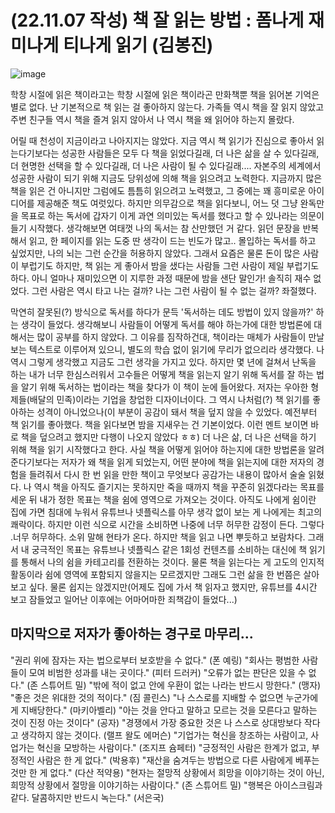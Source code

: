 # (22.11.07 작성) 책 잘 읽는 방법 : 폼나게 재미나게 티나게 읽기 (김봉진)

![image](https://user-images.githubusercontent.com/43941383/187576390-9994cdeb-48f0-480b-a487-aeafc8d98d67.png)


학창 시절에 읽은 책이라고는 학창 시절에 읽은 책이라곤 만화책뿐 책을 읽어본 기억은 별로 없다. 난 기본적으로 책 읽는 걸 좋아하지 않는다. 가족들 역시 책을 잘 읽지 않았고 주변 친구들 역시 책을 즐겨 읽지 않아서 나 역시 책을 왜 읽어야 하는지 몰랐다.

어릴 때 천성이 지금이라고 나아지지는 않았다. 지금 역시 책 읽기가 진심으로 좋아서 읽는다기보다는 성공한 사람들은 모두 다 책을 읽었다길래, 더 나은 삶을 살 수 있다길래, 더 현명한 선택을 할 수 있다길래, 더 나은 사람이 될 수 있다길래.... 자본주의 세계에서 성공한 사람이 되기 위해 지금도 당위성에 의해 책을 읽으려고 노력한다.
지금까지 많은 책을 읽은 건 아니지만 그럼에도 틈틈히 읽으려고 노력했고, 그 중에는 꽤 흥미로운 아이디어를 제공해준 책도 여럿있다. 하지만 의무감으로 책을 읽다보니, 어느 덧 그냥 완독만을 목표로 하는 독서에 갑자기 이게 과연 의미있는 독서를 했다고 할 수 있나라는 의문이 들기 시작했다. 생각해보면 여태껏 나의 독서는 참 산만했던 거 같다. 읽던 문장을 반복해서 읽고, 한 페이지를 읽는 도중 딴 생각이 드는 빈도가 많고.. 몰입하는 독서를 하고 싶었지만, 나의 뇌는 그런 순간을 허용하지 않았다. 그래서 요즘은 물론 돈이 많은 사람이 부럽기도 하지만, 책 읽는 게 좋아서 밤을 샜다는 사람들 그런 사람이 제일 부럽기도 하다. 아니 얼마나 재미있으면 이 지루한 과정 때문에 밤을 샌단 말인가! 솔직히 재수 없었다. 그런 사람은 역시 타고 나는 걸까? 나는 그런 사람이 될 수 없는 걸까? 좌절했다.

막연히 잘못된(?) 방식으로 독서를 하다가 문득 '독서하는 데도 방법이 있지 않을까?' 하는 생각이 들었다. 생각해보니 사람들이 어떻게 독서를 해야 하는가에 대한 방법론에 대해서는 많이 공부를 하지 않았다. 그 이유를 짐작하건대, 책이라는 매체가 사람들이 만날 보는 텍스트로 이루어져 있으니, 별도의 학습 없이 읽기에 무리가 없으리라 생각했다. 나 역시 그렇게 생각했고 지금도 그런 생각을 가지고 있다. 하지만 몇 년에 걸쳐서 난독을 하는 내가 너무 한심스러워서 고수들은 어떻게 책을 읽는지 알기 위해 독서를 잘 하는 법을 알기 위해 독서하는 법이라는 책을 찾다가 이 책이 눈에 들어왔다. 저자는 우아한 형제들(배달의 민족)이라는 기업을 창업한 디자이너이다. 그 역시 나처럼(?) 책 읽기를 좋아하는 성격이 아니었으나(이 부분이 공감이 돼서 책을 덮지 않을 수 있었다. 예전부터 책 읽기를 좋아했다. 책을 읽다보면 밤을 지새우는 건 기본이었다. 이런 멘트 보이면 바로 책을 덮으려고 했지만 다행이 나오지 않았다 ㅎㅎ) 더 나은 삶, 더 나은 선택을 하기 위해 책을 읽기 시작했다고 한다. 사실 책을 어떻게 읽어야 하는지에 대한 방법론을 알려준다기보다는 저자가 왜 책을 읽게 되었는지, 어떤 분야에 책을 읽는지에 대한 저자의 경험을 들려줘서 다시 한 번 읽을 만한 책이고 무엇보다 공감가는 내용이 많아서 술술 읽혔다.
나 역시 책을 아직도 즐기지는 못하지만 죽을 때까지 책을 꾸준히 읽겠다라는 목표를 세운 뒤 내가 정한 목표는 책을 쉼에 영역으로 가져오는 것이다. 아직도 나에게 쉼이란 집에 가면 침대에 누워서 유튜브나 넷플릭스를 아무 생각 없이 보는 게 나에게는 최고의 쾌락이다. 하지만 이런 식으로 시간을 소비하면 나중에 너무 허무한 감정이 든다. 그렇다 .너무 허무하다. 소위 말해 현타가 온다. 하지만 책을 읽고 나면 뿌듯하고 보람차다. 그래서 내 궁극적인 목표는 유튜브나 넷플릭스 같은 1회성 컨텐츠를 소비하는 대신에 책 읽기를 통해서 나의 쉼을 카테고리를 전환하는 것이다. 물론 책을 읽는다는 게 고도의 인지적 활동이라 쉼에 영역에 포함되지 않을지는 모르겠지만 그래도 그런 삶을 한 번쯤은 살아보고 싶다. 물론 쉽지는 않겠지만(어제도 집에 가서 책 읽자고 했지만, 유튜브를 4시간 보고 잠들었고 일어난 이후에는 어마어마한 죄책감이 들었다...)


## 마지막으로 저자가 좋아하는 경구로 마무리...
"권리 위에 잠자는 자는 법으로부터 보호받을 수 없다." (폰 예링)
"회사는 평범한 사람들이 모여 비범한 성과를 내는 곳이다." (피터 드러커)
"오류가 없는 판단은 있을 수 없다." (존 스튜어트 밀)
"밖에 적이 없고 안에 우환이 없는 나라는 반드시 망한다." (맹자)
"좋은 것은 위대한 것의 적이다." (짐 콜린스)
"나 스스로를 지배할 수 없으면 누군가에게 지배당한다." (마키아벨리)
"아는 것을 안다고 말하고 모르는 것을 모른다고 말하는 것이 진정 아는 것이다" (공자)
"경쟁에서 가장 중요한 것은 나 스스로 상대방보다 작다고 생각하지 않는 것이다. (랠프 왈도 에머슨)
"기업가는 혁신을 창조하는 사람이고, 사업가는 혁신을 모방하는 사람이다." (조지프 슘페터)
"긍정적인 사람은 한계가 없고, 부정적인 사람은 한 게 없다." (박용후)
"재산을 숨겨두는 방법으로 다른 사람에게 베푸는 것만 한 게 없다." (다산 적약용)
"현자는 절망적 상황에서 희망을 이야기하는 것이 아닌, 희망적 상황에서 절망을 이야기하는 사람이다." (존 스튜어트 밀)
"행복은 아이스크림과 같다. 달콤하지만 반드시 녹는다." (서은국)


